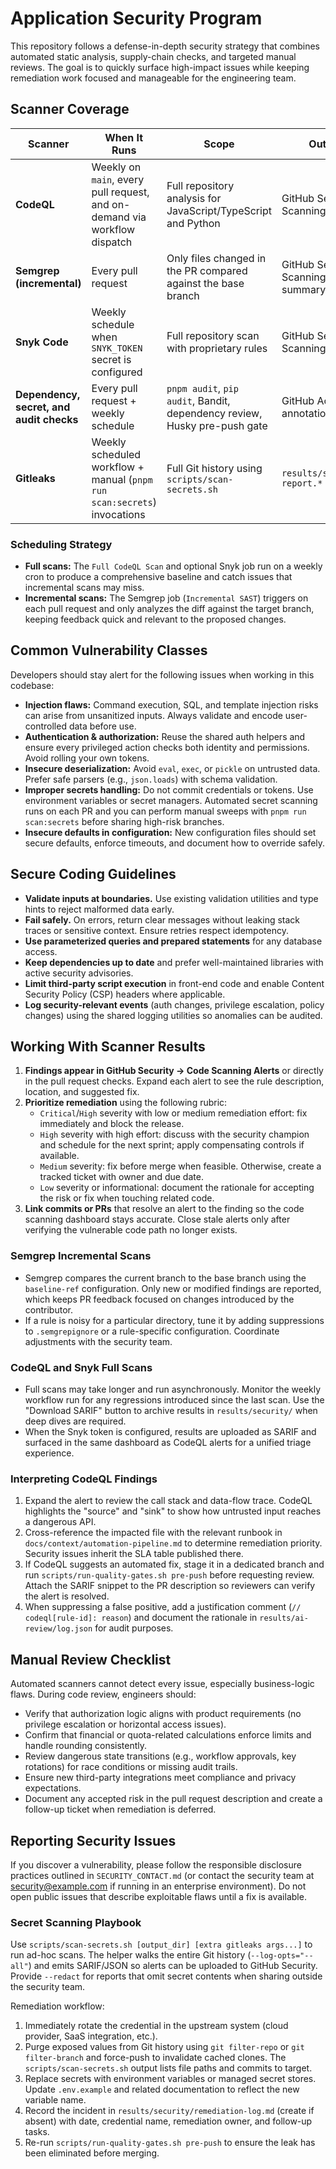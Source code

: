 # Application Security Program

This repository follows a defense-in-depth security strategy that combines automated
static analysis, supply-chain checks, and targeted manual reviews. The goal is to
quickly surface high-impact issues while keeping remediation work focused and
manageable for the engineering team.

## Scanner Coverage

| Scanner                                  | When It Runs                                                              | Scope                                                                     | Output Location                                             |
| ---------------------------------------- | ------------------------------------------------------------------------- | ------------------------------------------------------------------------- | ----------------------------------------------------------- |
| **CodeQL**                               | Weekly on `main`, every pull request, and on-demand via workflow dispatch | Full repository analysis for JavaScript/TypeScript and Python             | GitHub Security → Code Scanning Alerts                      |
| **Semgrep (incremental)**                | Every pull request                                                        | Only files changed in the PR compared against the base branch             | GitHub Security → Code Scanning Alerts + PR summary comment |
| **Snyk Code**                            | Weekly schedule when `SNYK_TOKEN` secret is configured                    | Full repository scan with proprietary rules                               | GitHub Security → Code Scanning Alerts                      |
| **Dependency, secret, and audit checks** | Every pull request + weekly schedule                                      | `pnpm audit`, `pip audit`, Bandit, dependency review, Husky pre-push gate | GitHub Actions log + PR annotations                         |
| **Gitleaks**                             | Weekly scheduled workflow + manual (`pnpm run scan:secrets`) invocations  | Full Git history using `scripts/scan-secrets.sh`                          | `results/security/gitleaks-report.*`                        |

### Scheduling Strategy

- **Full scans:** The `Full CodeQL Scan` and optional Snyk job run on a weekly cron to
  produce a comprehensive baseline and catch issues that incremental scans may miss.
- **Incremental scans:** The Semgrep job (`Incremental SAST`) triggers on each pull request
  and only analyzes the diff against the target branch, keeping feedback quick and relevant
  to the proposed changes.

## Common Vulnerability Classes

Developers should stay alert for the following issues when working in this codebase:

- **Injection flaws:** Command execution, SQL, and template injection risks can arise from
  unsanitized inputs. Always validate and encode user-controlled data before use.
- **Authentication & authorization:** Reuse the shared auth helpers and ensure every
  privileged action checks both identity and permissions. Avoid rolling your own tokens.
- **Insecure deserialization:** Avoid `eval`, `exec`, or `pickle` on untrusted data. Prefer
  safe parsers (e.g., `json.loads`) with schema validation.
- **Improper secrets handling:** Do not commit credentials or tokens. Use environment
  variables or secret managers. Automated secret scanning runs on each PR and you can perform
  manual sweeps with `pnpm run scan:secrets` before sharing high-risk branches.
- **Insecure defaults in configuration:** New configuration files should set secure defaults,
  enforce timeouts, and document how to override safely.

## Secure Coding Guidelines

- **Validate inputs at boundaries.** Use existing validation utilities and type hints to
  reject malformed data early.
- **Fail safely.** On errors, return clear messages without leaking stack traces or
  sensitive context. Ensure retries respect idempotency.
- **Use parameterized queries and prepared statements** for any database access.
- **Keep dependencies up to date** and prefer well-maintained libraries with active
  security advisories.
- **Limit third-party script execution** in front-end code and enable Content Security
  Policy (CSP) headers where applicable.
- **Log security-relevant events** (auth changes, privilege escalation, policy changes)
  using the shared logging utilities so anomalies can be audited.

## Working With Scanner Results

1. **Findings appear in GitHub Security → Code Scanning Alerts** or directly in the pull
   request checks. Expand each alert to see the rule description, location, and suggested fix.
2. **Prioritize remediation** using the following rubric:
   - `Critical`/`High` severity with low or medium remediation effort: fix immediately and
     block the release.
   - `High` severity with high effort: discuss with the security champion and schedule for the
     next sprint; apply compensating controls if available.
   - `Medium` severity: fix before merge when feasible. Otherwise, create a tracked ticket
     with owner and due date.
   - `Low` severity or informational: document the rationale for accepting the risk or fix when
     touching related code.
3. **Link commits or PRs** that resolve an alert to the finding so the code scanning dashboard
   stays accurate. Close stale alerts only after verifying the vulnerable code path no longer
   exists.

### Semgrep Incremental Scans

- Semgrep compares the current branch to the base branch using the `baseline-ref`
  configuration. Only new or modified findings are reported, which keeps PR feedback focused
  on changes introduced by the contributor.
- If a rule is noisy for a particular directory, tune it by adding suppressions to
  `.semgrepignore` or a rule-specific configuration. Coordinate adjustments with the security
  team.

### CodeQL and Snyk Full Scans

- Full scans may take longer and run asynchronously. Monitor the weekly workflow run for any
  regressions introduced since the last scan. Use the "Download SARIF" button to archive results in
  `results/security/` when deep dives are required.
- When the Snyk token is configured, results are uploaded as SARIF and surfaced in the same
  dashboard as CodeQL alerts for a unified triage experience.

### Interpreting CodeQL Findings

1. Expand the alert to review the call stack and data-flow trace. CodeQL highlights the
   "source" and "sink" to show how untrusted input reaches a dangerous API.
2. Cross-reference the impacted file with the relevant runbook in `docs/context/automation-pipeline.md`
   to determine remediation priority. Security issues inherit the SLA table published there.
3. If CodeQL suggests an automated fix, stage it in a dedicated branch and run
   `scripts/run-quality-gates.sh pre-push` before requesting review. Attach the SARIF snippet to the
   PR description so reviewers can verify the alert is resolved.
4. When suppressing a false positive, add a justification comment (`// codeql[rule-id]: reason`) and
   document the rationale in `results/ai-review/log.json` for audit purposes.

## Manual Review Checklist

Automated scanners cannot detect every issue, especially business-logic flaws. During code
review, engineers should:

- Verify that authorization logic aligns with product requirements (no privilege escalation or
  horizontal access issues).
- Confirm that financial or quota-related calculations enforce limits and handle rounding
  consistently.
- Review dangerous state transitions (e.g., workflow approvals, key rotations) for race
  conditions or missing audit trails.
- Ensure new third-party integrations meet compliance and privacy expectations.
- Document any accepted risk in the pull request description and create a follow-up ticket when
  remediation is deferred.

## Reporting Security Issues

If you discover a vulnerability, please follow the responsible disclosure practices outlined in
`SECURITY_CONTACT.md` (or contact the security team at security@example.com if running in an
enterprise environment). Do not open public issues that describe exploitable flaws until a fix
is available.

### Secret Scanning Playbook

Use `scripts/scan-secrets.sh [output_dir] [extra gitleaks args...]` to run ad-hoc scans. The helper
walks the entire Git history (`--log-opts="--all"`) and emits SARIF/JSON so alerts can be uploaded to
GitHub Security. Provide `--redact` for reports that omit secret contents when sharing outside the
security team.

Remediation workflow:

1. Immediately rotate the credential in the upstream system (cloud provider, SaaS integration, etc.).
2. Purge exposed values from Git history using `git filter-repo` or `git filter-branch` and force-push
   to invalidate cached clones. The `scripts/scan-secrets.sh` output lists file paths and commits to
   target.
3. Replace secrets with environment variables or managed secret stores. Update `.env.example` and
   related documentation to reflect the new variable name.
4. Record the incident in `results/security/remediation-log.md` (create if absent) with date,
   credential name, remediation owner, and follow-up tasks.
5. Re-run `scripts/run-quality-gates.sh pre-push` to ensure the leak has been eliminated before
   merging.
